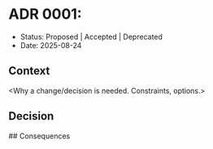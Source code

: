 # ADR 0001: <Decision Title>
- Status: Proposed | Accepted | Deprecated
- Date: 2025-08-24
## Context
<Why a change/decision is needed. Constraints, options.>
## Decision
<What you chose and why.>
## Consequences
<Tradeoffs, risks, migrations, follow-ups.>
